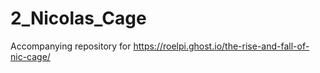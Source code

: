 # 2_Nicolas_Cage
Accompanying repository for https://roelpi.ghost.io/the-rise-and-fall-of-nic-cage/
